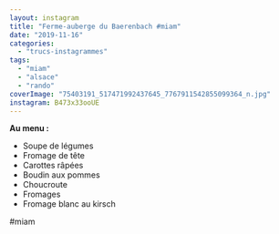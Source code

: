 ```yaml
---
layout: instagram
title: "Ferme-auberge du Baerenbach #miam"
date: "2019-11-16"
categories: 
  - "trucs-instagrammes"
tags: 
  - "miam"
  - "alsace"
  - "rando"
coverImage: "75403191_517471992437645_7767911542855099364_n.jpg"
instagram: B473x33ooUE
---
```


**Au menu :**

- Soupe de légumes
- Fromage de tête
- Carottes râpées
- Boudin aux pommes
- Choucroute
- Fromages
- Fromage blanc au kirsch

#miam
